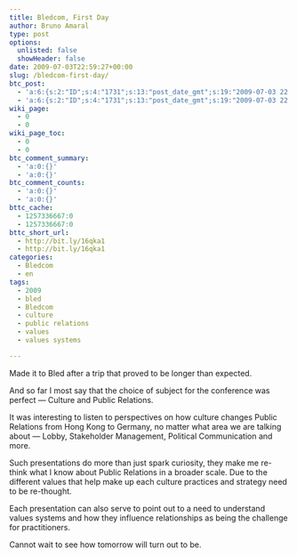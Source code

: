 ```yaml
---
title: Bledcom, First Day
author: Bruno Amaral
type: post
options:
  unlisted: false
  showHeader: false
date: 2009-07-03T22:59:27+00:00
slug: /bledcom-first-day/
btc_post:
  - 'a:6:{s:2:"ID";s:4:"1731";s:13:"post_date_gmt";s:19:"2009-07-03 22:59:27";s:23:"initial_import_date_gmt";s:19:"2009-07-03 23:04:15";s:20:"last_import_date_gmt";s:19:"0000-00-00 00:00:00";s:4:"hits";s:1:"0";s:6:"misses";s:1:"0";}'
  - 'a:6:{s:2:"ID";s:4:"1731";s:13:"post_date_gmt";s:19:"2009-07-03 22:59:27";s:23:"initial_import_date_gmt";s:19:"2009-07-03 23:04:15";s:20:"last_import_date_gmt";s:19:"0000-00-00 00:00:00";s:4:"hits";s:1:"0";s:6:"misses";s:1:"0";}'
wiki_page:
  - 0
  - 0
wiki_page_toc:
  - 0
  - 0
btc_comment_summary:
  - 'a:0:{}'
  - 'a:0:{}'
btc_comment_counts:
  - 'a:0:{}'
  - 'a:0:{}'
bttc_cache:
  - 1257336667:0
  - 1257336667:0
bttc_short_url:
  - http://bit.ly/16qka1
  - http://bit.ly/16qka1
categories:
  - Bledcom
  - en
tags:
  - 2009
  - bled
  - Bledcom
  - culture
  - public relations
  - values
  - values systems

---
```

Made it to Bled after a trip that proved to be longer than expected.

And so far I most say that the choice of subject for the conference was perfect — Culture and Public Relations.

It was interesting to listen to perspectives on how culture changes Public Relations from Hong Kong to Germany, no matter what area we are talking about — Lobby, Stakeholder Management, Political Communication and more.

Such presentations do more than just spark curiosity, they make me re-think what I know about Public Relations in a broader scale. Due to the different values that help make up each culture practices and strategy need to be re-thought.

Each presentation can also serve to point out to a need to understand values systems and how they influence relationships as being the challenge for practitioners.

Cannot wait to see how tomorrow will turn out to be.
